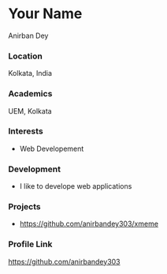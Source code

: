 # Your Name

Anirban Dey

### Location

Kolkata, India

### Academics

UEM, Kolkata

### Interests

- Web Developement

### Development

- I like to develope web applications

### Projects

- https://github.com/anirbandey303/xmeme


### Profile Link

https://github.com/anirbandey303
